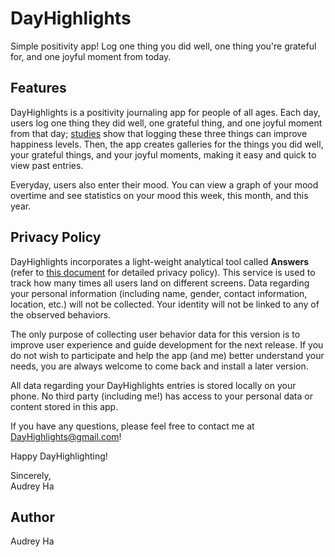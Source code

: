 # DayHighlights
Simple positivity app! Log one thing you did well, one thing you're grateful for, and one joyful moment from today.

## Features
DayHighlights is a positivity journaling app for people of all ages. Each day, users log one thing they did well, one grateful thing, and one joyful moment from that day; [studies](https://optionb.org/articles/write-down-positive-moments) show that logging these three things can improve happiness levels. Then, the app creates galleries for the things you did well, your grateful things, and your joyful moments, making it easy and quick to view past entries. 

Everyday, users also enter their mood. You can view a graph of your mood overtime and see statistics on your mood this week, this month, and this year. 

## Privacy Policy
DayHighlights incorporates a light-weight analytical tool called <b>Answers</b> (refer to [this document](https://answers.io/img/onepager/privacy.pdf) for detailed privacy policy). This service is used to track how many times all users land on different screens. Data regarding your personal information (including name, gender, contact information, location, etc.) will not be collected. Your identity will not be linked to any of the observed behaviors.

The only purpose of collecting user behavior data for this version is to improve user experience and guide development for the next release. If you do not wish to participate and help the app (and me) better understand your needs, you are always welcome to come back and install a later version.

All data regarding your DayHighlights entries is stored locally on your phone. No third party (including me!) has access to your personal data or content stored in this app.

If you have any questions, please feel free to contact me at DayHighlights@gmail.com!

Happy DayHighlighting!

Sincerely, <br>
Audrey Ha

## Author
Audrey Ha


